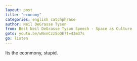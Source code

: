 ```yaml
---
layout: post
title: "economy"
categories: english catchphrase
author: Neil DeGrasse Tyson
from: Best Neil DeGrasse Tyson Speech - Space as Culture
goto: youtu.be/wNxnCzz5oQE?t=43m37s
go: listen
---
```


Its the econmony, stupid.

